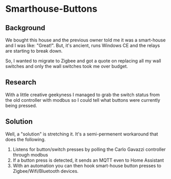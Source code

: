 # Smarthouse-Buttons

## Background

We bought this house and the previous owner told me it was a smart-house and I was like: "Great!". But, it's ancient, runs Windows CE and the relays are starting to break down.

So, I wanted to migrate to Zigbee and got a quote on replacing all my wall switches and only the wall switches took me over budget.

## Research

With a little creative geekyness I managed to grab the switch status from the old controller with modbus so I could tell what buttons were currently being pressed.

## Solution

Well, a "solution" is stretching it. It's a semi-permenent workaround that does the following.

1. Listens for button/switch presses by polling the Carlo Gavazzi controller through modbus
2. If a button press is detected, it sends an MQTT even to Home Assistant
3. With an automation you can then hook smart-house button presses to Zigbee/Wifi/Bluetooth devices.
